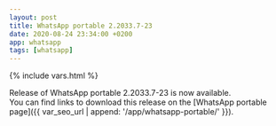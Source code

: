 ```yaml
---
layout: post
title: WhatsApp portable 2.2033.7-23
date: 2020-08-24 23:34:00 +0200
app: whatsapp
tags: [whatsapp]
---
```

{% include vars.html %}

Release of WhatsApp portable 2.2033.7-23 is now available.<br />
You can find links to download this release on the [WhatsApp portable page]({{ var_seo_url | append: '/app/whatsapp-portable/' }}).
